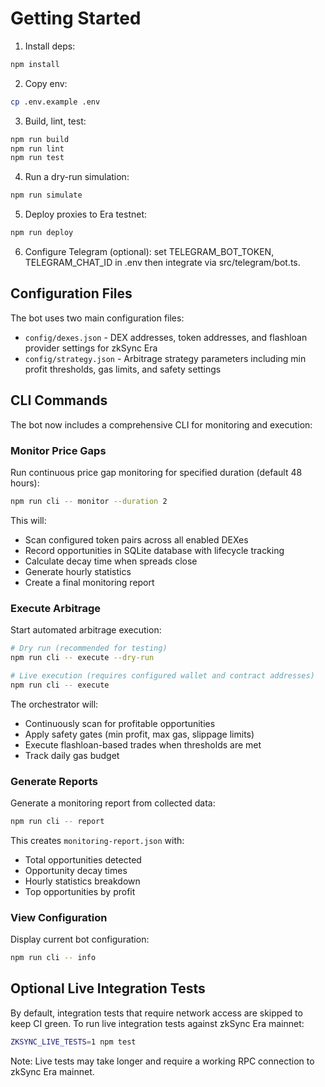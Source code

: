 # Getting Started

1. Install deps:

```bash
npm install
```

2. Copy env:

```bash
cp .env.example .env
```

3. Build, lint, test:

```bash
npm run build
npm run lint
npm run test
```

4. Run a dry-run simulation:

```bash
npm run simulate
```

5. Deploy proxies to Era testnet:

```bash
npm run deploy
```

6. Configure Telegram (optional): set TELEGRAM_BOT_TOKEN, TELEGRAM_CHAT_ID in .env then integrate via src/telegram/bot.ts.

## Configuration Files

The bot uses two main configuration files:

- `config/dexes.json` - DEX addresses, token addresses, and flashloan provider settings for zkSync Era
- `config/strategy.json` - Arbitrage strategy parameters including min profit thresholds, gas limits, and safety settings

## CLI Commands

The bot now includes a comprehensive CLI for monitoring and execution:

### Monitor Price Gaps

Run continuous price gap monitoring for specified duration (default 48 hours):

```bash
npm run cli -- monitor --duration 2
```

This will:
- Scan configured token pairs across all enabled DEXes
- Record opportunities in SQLite database with lifecycle tracking
- Calculate decay time when spreads close
- Generate hourly statistics
- Create a final monitoring report

### Execute Arbitrage

Start automated arbitrage execution:

```bash
# Dry run (recommended for testing)
npm run cli -- execute --dry-run

# Live execution (requires configured wallet and contract addresses)
npm run cli -- execute
```

The orchestrator will:
- Continuously scan for profitable opportunities
- Apply safety gates (min profit, max gas, slippage limits)
- Execute flashloan-based trades when thresholds are met
- Track daily gas budget

### Generate Reports

Generate a monitoring report from collected data:

```bash
npm run cli -- report
```

This creates `monitoring-report.json` with:
- Total opportunities detected
- Opportunity decay times
- Hourly statistics breakdown
- Top opportunities by profit

### View Configuration

Display current bot configuration:

```bash
npm run cli -- info
```

## Optional Live Integration Tests

By default, integration tests that require network access are skipped to keep CI green. To run live integration tests against zkSync Era mainnet:

```bash
ZKSYNC_LIVE_TESTS=1 npm test
```

Note: Live tests may take longer and require a working RPC connection to zkSync Era mainnet.

